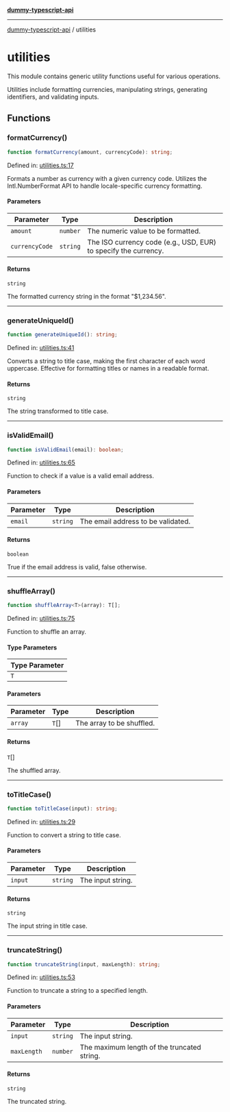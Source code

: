 [**dummy-typescript-api**](README.md)

***

[dummy-typescript-api](README.md) / utilities

# utilities

This module contains generic utility functions useful for various operations.

Utilities include formatting currencies, manipulating strings, generating identifiers, and validating inputs.

## Functions

### formatCurrency()

```ts
function formatCurrency(amount, currencyCode): string;
```

Defined in: [utilities.ts:17](https://github.com/typedoc2md/dummy-typescript-api/blob/main/src/utilities.ts#L17)

Formats a number as currency with a given currency code.
Utilizes the Intl.NumberFormat API to handle locale-specific currency formatting.

#### Parameters

| Parameter | Type | Description |
| ------ | ------ | ------ |
| `amount` | `number` | The numeric value to be formatted. |
| `currencyCode` | `string` | The ISO currency code (e.g., USD, EUR) to specify the currency. |

#### Returns

`string`

The formatted currency string in the format "$1,234.56".

***

### generateUniqueId()

```ts
function generateUniqueId(): string;
```

Defined in: [utilities.ts:41](https://github.com/typedoc2md/dummy-typescript-api/blob/main/src/utilities.ts#L41)

Converts a string to title case, making the first character of each word uppercase.
Effective for formatting titles or names in a readable format.

#### Returns

`string`

The string transformed to title case.

***

### isValidEmail()

```ts
function isValidEmail(email): boolean;
```

Defined in: [utilities.ts:65](https://github.com/typedoc2md/dummy-typescript-api/blob/main/src/utilities.ts#L65)

Function to check if a value is a valid email address.

#### Parameters

| Parameter | Type | Description |
| ------ | ------ | ------ |
| `email` | `string` | The email address to be validated. |

#### Returns

`boolean`

True if the email address is valid, false otherwise.

***

### shuffleArray()

```ts
function shuffleArray<T>(array): T[];
```

Defined in: [utilities.ts:75](https://github.com/typedoc2md/dummy-typescript-api/blob/main/src/utilities.ts#L75)

Function to shuffle an array.

#### Type Parameters

| Type Parameter |
| ------ |
| `T` |

#### Parameters

| Parameter | Type | Description |
| ------ | ------ | ------ |
| `array` | `T`[] | The array to be shuffled. |

#### Returns

`T`[]

The shuffled array.

***

### toTitleCase()

```ts
function toTitleCase(input): string;
```

Defined in: [utilities.ts:29](https://github.com/typedoc2md/dummy-typescript-api/blob/main/src/utilities.ts#L29)

Function to convert a string to title case.

#### Parameters

| Parameter | Type | Description |
| ------ | ------ | ------ |
| `input` | `string` | The input string. |

#### Returns

`string`

The input string in title case.

***

### truncateString()

```ts
function truncateString(input, maxLength): string;
```

Defined in: [utilities.ts:53](https://github.com/typedoc2md/dummy-typescript-api/blob/main/src/utilities.ts#L53)

Function to truncate a string to a specified length.

#### Parameters

| Parameter | Type | Description |
| ------ | ------ | ------ |
| `input` | `string` | The input string. |
| `maxLength` | `number` | The maximum length of the truncated string. |

#### Returns

`string`

The truncated string.
